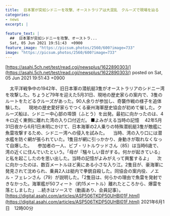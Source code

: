```yaml
---
title:  日本軍が突如シドニーを攻撃、オーストラリアは大混乱　クルーズで現場を辿る  
categories:
- news
excerpt: |
  
feature_text: |
  ##  日本軍が突如シドニーを攻撃、オーストラ...
  Sat, 05 Jun 2021 19:51:43  +0900
feature_image: "https://picsum.photos/2560/600?image=733"
image: "https://picsum.photos/2560/600?image=733"
---
```


[https://asahi.5ch.net/test/read.cgi/newsplus/1622890303/](https://asahi.5ch.net/test/read.cgi/newsplus/1622890303/)
posted on Sat, 05 Jun 2021 19:51:43  +0900

<!--more-->

　太平洋戦争中の1942年、旧日本軍の潜航艇3隻がオーストラリアのシドニー湾を攻撃した。ちょうど79年を迎えた5月31日、現地の歴史家らの案内で、3隻のルートをたどるクルーズがあった。90人余りが参加し、奇襲作戦の様子を追体験した。 　現地の歴史愛好家らでつくる豪州海軍歴史協会が初めて催した。クルーズ船は、シドニー中心部の埠頭（ふとう）を出発。最初に向かったのは、4キロ近く東側に離れた湾の入り口付近だ。 ■よみがえる当時の記憶 　42年5月31日夜から6月1日未明にかけて、日本海軍の2人乗りの特殊潜航艇3隻が敵艦に魚雷攻撃するため、シドニー湾への侵入を試みた。 　当時、湾の入り口には潜水艦を防ぐ網が張られていた。1隻目が網に引っかかり、身動きが取れなくなって自爆した。 　参加者の一人、ビブ・リトルウッドさん（85）は当時6歳で、湾の近くに住んでいたという。「母が『騒々しい音がする。何かが起きている』と私を起こしたのを思い出した。当時の記憶がよみがえって興奮するよ」 　次に向かったのは、数百メートルほど奥にある小さな入り江。2隻目が、豪海軍に発見されて沈められ、乗員2人は艇内で拳銃自殺した。同協会の案内役、ノエル・フェレンさん（79）が説明した。「2隻目は、何らかの理由で魚雷を発射できなかった。海軍艦が50フィート（約15メートル）離れたところから、爆雷を落としました」 …続きはソースで（動画あり、会員記事）。 [https://digital.asahi.com/articles/ASP506TKDP50UHBI01F.html](https://digital.asahi.com/articles/ASP506TKDP50UHBI01F.html) 2021年6月1日　12時00分
